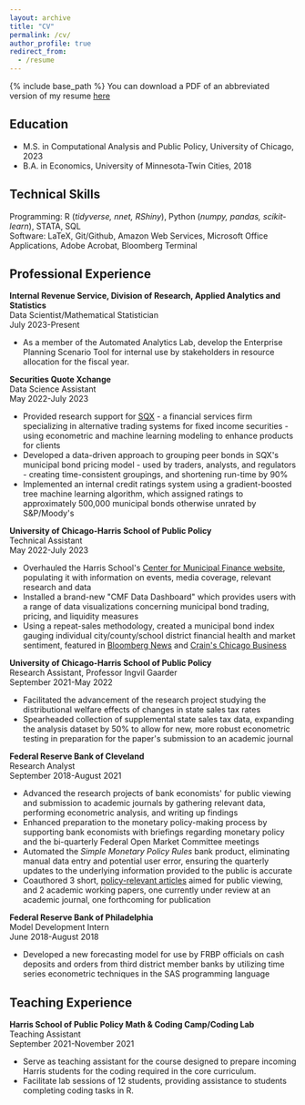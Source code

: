 ```yaml
---
layout: archive
title: "CV"
permalink: /cv/
author_profile: true
redirect_from:
  - /resume
---
```


{% include base_path %}
You can download a PDF of an abbreviated version of my resume <a href="https://github.com/Wesley-Janson/Wesley-Janson.github.io/raw/master/_pages/wesley_janson_resume.pdf" download="">here</a>

## Education
* M.S. in Computational Analysis and Public Policy, University of Chicago, 2023
* B.A. in Economics, University of Minnesota-Twin Cities, 2018

## Technical Skills
Programming: R (*tidyverse, nnet, RShiny*), Python (*numpy, pandas, scikit-learn*), STATA, SQL <br>
Software: LaTeX, Git/Github, Amazon Web Services, Microsoft Office Applications, Adobe Acrobat, Bloomberg Terminal

## Professional Experience
**Internal Revenue Service, Division of Research, Applied Analytics and Statistics** <br>
Data Scientist/Mathematical Statistician <br>
July 2023-Present <br>
* As a member of the Automated Analytics Lab, develop the Enterprise Planning Scenario Tool for internal use by stakeholders in resource allocation for the fiscal year.

**Securities Quote Xchange** <br>
Data Science Assistant <br>
May 2022-July 2023 <br>
* Provided research support for <a href="https://www.sqx.com/" data-sf-ec-immutable="" data-sf-marked="" target="_blank" rel="noopener"><span style="text-decoration: underline;">SQX</span></a> - a financial services firm specializing in alternative trading systems for fixed income securities - using econometric and machine learning modeling to enhance products for clients
* Developed a data-driven approach to grouping peer bonds in SQX's municipal bond pricing model - used by traders, analysts, and regulators - creating time-consistent groupings, and shortening run-time by 90%
* Implemented an internal credit ratings system using a gradient-boosted tree machine learning algorithm, which assigned ratings to approximately 500,000 municipal bonds otherwise unrated by S&P/Moody's

**University of Chicago-Harris School of Public Policy** <br>
Technical Assistant <br>
May 2022-July 2023
* Overhauled the Harris School's <a href="https://munifinance.uchicago.edu/" data-sf-ec-immutable="" data-sf-marked="" target="_blank" rel="noopener"><span style="text-decoration: underline;">Center for Municipal Finance website</span></a>, populating it with information on events, media coverage, relevant research and data
* Installed a brand-new "CMF Data Dashboard" which provides users with a range of data visualizations concerning municipal bond trading, pricing, and liquidity measures
* Using a repeat-sales methodology, created a municipal bond index gauging individual city/county/school district financial health and market sentiment, featured in <a href="https://www.bnnbloomberg.ca/chicago-s-improved-finances-reflected-in-bond-investor-sentiment-1.1829622#:~:text=(Bloomberg)\%20\%2D\%2D\%20Investors\%20are\%20more,those\%20of\%20other\%20big\%20cities." data-sf-ec-immutable="" data-sf-marked="" target="_blank" rel="noopener"><span style="text-decoration: underline;">Bloomberg News</span></a> and <a href="https://www.chicagobusiness.com/politics/chicagos-improved-finances-reflected-bond-investor-sentiment" data-sf-ec-immutable="" data-sf-marked="" target="_blank" rel="noopener"><span style="text-decoration: underline;">Crain's Chicago Business</span></a>

**University of Chicago-Harris School of Public Policy** <br>
Research Assistant, Professor Ingvil Gaarder <br>
September 2021-May 2022
* Facilitated the advancement of the research project studying the distributional welfare effects of changes in state sales tax rates 
* Spearheaded collection of supplemental state sales tax data, expanding the analysis dataset by 50% to allow for new, more robust econometric testing in preparation for the paper's submission to an academic journal 

**Federal Reserve Bank of Cleveland** <br>
Research Analyst <br>
September 2018-August 2021
* Advanced the research projects of bank economists' for public viewing and submission to academic journals by gathering relevant data, performing econometric analysis, and writing up findings
* Enhanced preparation to the monetary policy-making process by supporting bank economists with briefings regarding monetary policy and the bi-quarterly Federal Open Market Committee meetings
* Automated the *Simple Monetary Policy Rules* bank product, eliminating manual data entry and potential user error, ensuring the quarterly updates to the underlying information provided to the public is accurate
* Coauthored 3 short, <a href="https://www.clevelandfed.org/people/profiles/j/janson-wesley" data-sf-ec-immutable="" data-sf-marked="" target="_blank" rel="noopener"><span style="text-decoration: underline;">policy-relevant articles</span></a> aimed for public viewing, and 2 academic working papers, one currently under review at an academic journal, one forthcoming for publication

**Federal Reserve Bank of Philadelphia** <br>
Model Development Intern <br>
June 2018-August 2018
* Developed a new forecasting model for use by FRBP officials on cash deposits and orders from third district member banks by utilizing time series econometric techniques in the SAS programming language
  
## Teaching Experience
**Harris School of Public Policy Math & Coding Camp/Coding Lab** <br>
Teaching Assistant <br>
September 2021-November 2021
* Serve as teaching assistant for the course designed to prepare incoming Harris students for the coding required in the core curriculum.
* Facilitate lab sessions of 12 students, providing assistance to students completing coding tasks in R.
